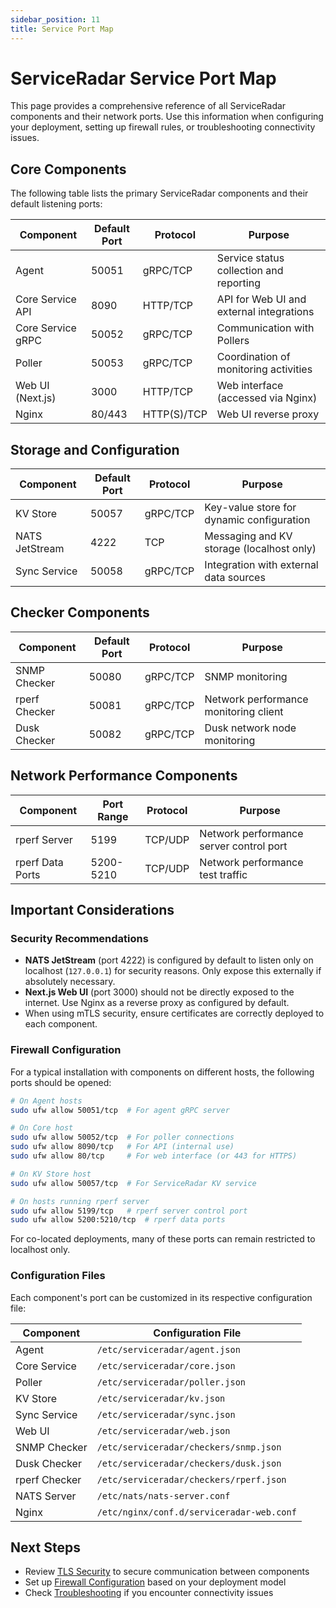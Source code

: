 ```yaml
---
sidebar_position: 11
title: Service Port Map
---
```


# ServiceRadar Service Port Map

This page provides a comprehensive reference of all ServiceRadar components and their network ports. Use this information when configuring your deployment, setting up firewall rules, or troubleshooting connectivity issues.

## Core Components

The following table lists the primary ServiceRadar components and their default listening ports:

| Component | Default Port | Protocol | Purpose |
|-----------|--------------|----------|---------|
| Agent | 50051 | gRPC/TCP | Service status collection and reporting |
| Core Service API | 8090 | HTTP/TCP | API for Web UI and external integrations |
| Core Service gRPC | 50052 | gRPC/TCP | Communication with Pollers |
| Poller | 50053 | gRPC/TCP | Coordination of monitoring activities |
| Web UI (Next.js) | 3000 | HTTP/TCP | Web interface (accessed via Nginx) |
| Nginx | 80/443 | HTTP(S)/TCP | Web UI reverse proxy |

## Storage and Configuration

| Component | Default Port | Protocol | Purpose |
|-----------|--------------|----------|---------|
| KV Store | 50057 | gRPC/TCP | Key-value store for dynamic configuration |
| NATS JetStream | 4222 | TCP | Messaging and KV storage (localhost only) |
| Sync Service | 50058 | gRPC/TCP | Integration with external data sources |

## Checker Components

| Component | Default Port | Protocol | Purpose |
|-----------|--------------|----------|---------|
| SNMP Checker | 50080        | gRPC/TCP | SNMP monitoring |
| rperf Checker | 50081        | gRPC/TCP | Network performance monitoring client |
| Dusk Checker | 50082        | gRPC/TCP | Dusk network node monitoring |

## Network Performance Components

| Component | Port Range | Protocol | Purpose |
|-----------|------------|----------|---------|
| rperf Server | 5199 | TCP/UDP | Network performance server control port |
| rperf Data Ports | 5200-5210 | TCP/UDP | Network performance test traffic |

## Important Considerations

### Security Recommendations

- **NATS JetStream** (port 4222) is configured by default to listen only on localhost (`127.0.0.1`) for security reasons. Only expose this externally if absolutely necessary.
- **Next.js Web UI** (port 3000) should not be directly exposed to the internet. Use Nginx as a reverse proxy as configured by default.
- When using mTLS security, ensure certificates are correctly deployed to each component.

### Firewall Configuration

For a typical installation with components on different hosts, the following ports should be opened:

```bash
# On Agent hosts
sudo ufw allow 50051/tcp  # For agent gRPC server

# On Core host
sudo ufw allow 50052/tcp  # For poller connections
sudo ufw allow 8090/tcp   # For API (internal use)
sudo ufw allow 80/tcp     # For web interface (or 443 for HTTPS)

# On KV Store host
sudo ufw allow 50057/tcp  # For ServiceRadar KV service

# On hosts running rperf server
sudo ufw allow 5199/tcp   # rperf server control port
sudo ufw allow 5200:5210/tcp  # rperf data ports
```

For co-located deployments, many of these ports can remain restricted to localhost only.

### Configuration Files

Each component's port can be customized in its respective configuration file:

| Component | Configuration File |
|-----------|-------------------|
| Agent | `/etc/serviceradar/agent.json` |
| Core Service | `/etc/serviceradar/core.json` |
| Poller | `/etc/serviceradar/poller.json` |
| KV Store | `/etc/serviceradar/kv.json` |
| Sync Service | `/etc/serviceradar/sync.json` |
| Web UI | `/etc/serviceradar/web.json` |
| SNMP Checker | `/etc/serviceradar/checkers/snmp.json` |
| Dusk Checker | `/etc/serviceradar/checkers/dusk.json` |
| rperf Checker | `/etc/serviceradar/checkers/rperf.json` |
| NATS Server | `/etc/nats/nats-server.conf` |
| Nginx | `/etc/nginx/conf.d/serviceradar-web.conf` |

## Next Steps

- Review [TLS Security](./tls-security.md) to secure communication between components
- Set up [Firewall Configuration](./installation.md#firewall-configuration) based on your deployment model
- Check [Troubleshooting](./installation.md#troubleshooting) if you encounter connectivity issues